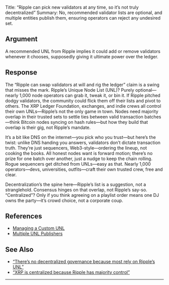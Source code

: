 Title: “Ripple can pick new validators at any time, so it’s not truly decentralized”
Summary: No, recommended validator lists are optional, and multiple entities publish them, ensuring operators can reject any undesired set.

## Argument  
A recommended UNL from Ripple implies it could add or remove validators whenever it chooses, supposedly giving it ultimate power over the ledger.

## Response  
The “Ripple can swap validators at will and rig the ledger” claim is a swing that misses the mark. Ripple’s Unique Node List (UNL)? Purely optional—nearly 1,000 node operators can grab it, tweak it, or bin it. If Ripple pitched dodgy validators, the community could flick them off their lists and pivot to others. The XRP Ledger Foundation, exchanges, and indie crews all control their own UNLs—Ripple’s not the only game in town. Nodes need majority overlap in their trusted sets to settle ties between valid transaction batches—think Bitcoin nodes syncing on hash rules—but how they build that overlap is their gig, not Ripple’s mandate.

It’s a bit like DNS on the internet—you pick who you trust—but here’s the twist: unlike DNS handing you answers, validators don’t dictate transaction truth. They’re just sequencers, Web3-style—ordering the lineup, not cooking the books. All honest nodes want is forward motion; there’s no prize for one batch over another, just a nudge to keep the chain rolling. Rogue sequencers get ditched from UNLs—easy as that. Nearly 1,000 operators—devs, universities, outfits—craft their own trusted crew, free and clear.

Decentralization’s the spine here—Ripple’s list is a suggestion, not a stranglehold. Consensus hinges on that overlap, not Ripple’s say-so. “Centralized”? Only if you think agreeing on a playlist order means one DJ owns the party—it’s crowd choice, not a corporate coup.

## References
- [Managing a Custom UNL](https://xrpl.org/run-a-rippled-validator.html#trusted-validator-lists)
- [Multiple UNL Publishers](https://xrpl.org/docs/concepts/consensus-protocol/unl#recommended-validator-lists)

## See Also
- [“There’s no decentralized governance because most rely on Ripple’s UNL”](theres-no-decentralized-governance-because-most-rely-on-ripples-unl.html)
- [“XRP is centralized because Ripple has majority control”](xrp-is-centralized-because-ripple-has-majority-control.html)

---

